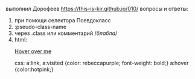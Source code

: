 выполнил Дорофеев
https://this-is-kir.github.io/010/
вопросы и ответы: 
1. при помощи селектора Псевдокласс
2. :pseudo-class-name
3. через .class или комментарий /*блабла*/
4. html: <p><a href="">Hover over me</a></p> 
css: a:link,
a:visited {color: rebeccapurple; font-weight: bold;}
a:hover {color:hotpink;}
